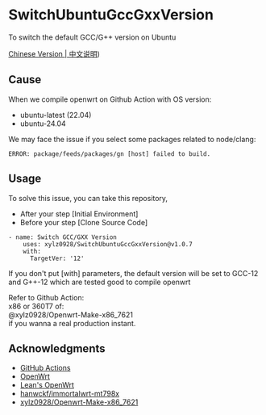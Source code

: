 # SwitchUbuntuGccGxxVersion
To switch the default GCC/G++ version on Ubuntu

[Chinese Version | 中文说明](https://github.com/xylz0928/SwitchUbuntuGccGxxVersion/blob/master/README_CN.md))

## Cause
When we compile openwrt on Github Action with OS version:  
  
-    ubuntu-latest    (22.04)  
-    ubuntu-24.04
  
We may face the issue if you select some packages related to node/clang:  
  
`ERROR: package/feeds/packages/gn [host] failed to build.`  

## Usage
To solve this issue, you can take this repository,  
-  After your step [Initial Environment]  
-  Before your step [Clone Source Code]  
  
```
- name: Switch GCC/GXX Version
    uses: xylz0928/SwitchUbuntuGccGxxVersion@v1.0.7
    with:
      TargetVer: '12'
```

  If you don't put [with] parameters, the default version will be set to GCC-12 and G++-12 which are tested good to compile openwrt  

  Refer to Github Action:  
      x86 or 360T7 of:  
          @xylz0928/Openwrt-Make-x86_7621  
  if you wanna a real production instant.  

## Acknowledgments
  - [GitHub Actions](https://github.com/features/actions)
  - [OpenWrt](https://github.com/openwrt/openwrt)
  - [Lean's OpenWrt](https://github.com/coolsnowwolf/lede)
  - [hanwckf/immortalwrt-mt798x](https://github.com/hanwckf/immortalwrt-mt798x)
  - [xylz0928/Openwrt-Make-x86_7621](https://github.com/xylz0928/Openwrt-Make-x86_7621)
